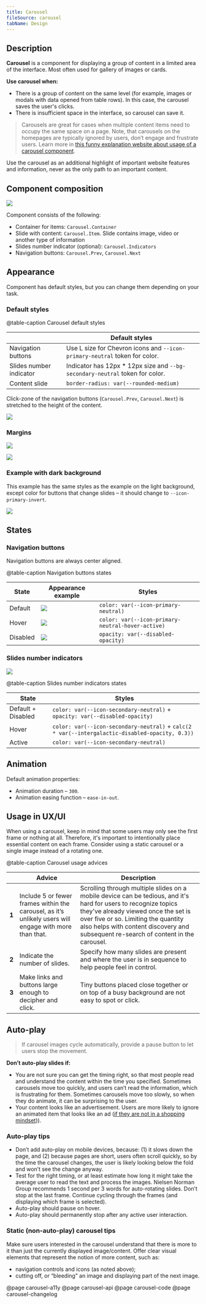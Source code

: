 ```yaml
---
title: Carousel
fileSource: carousel
tabName: Design
---
```


## Description

**Carousel** is a component for displaying a group of content in a limited area of the interface. Most often used for gallery of images or cards.

**Use carousel when:**

- There is a group of content on the same level (for example, images or modals with data opened from table rows). In this case, the carousel saves the user's clicks.
- There is insufficient space in the interface, so carousel can save it.

> Carousels are great for cases when multiple content items need to occupy the same space on a page. Note, that carousels on the homepages are typically ignored by users, don’t engage and frustrate users. Learn more in [this funny explanation website about usage of a carousel component](http://shouldiuseacarousel.com/).

Use the carousel as an additional highlight of important website features and information, never as the only path to an important content.

## Component composition

![](static/carousel-composition.png)

Component consists of the following:

- Container for items: `Carousel.Container`
- Slide with content: `Carousel.Item`. Slide contains image, video or another type of information
- Slides number indicator (optional): `Carousel.Indicators`
- Navigation buttons: `Carousel.Prev`, `Carousel.Next`

## Appearance

Component has default styles, but you can change them depending on your task.

### Default styles

@table-caption Carousel default styles

|                         | Default styles                                                        |
| ----------------------- | --------------------------------------------------------------------- |
| Navigation buttons      | Use L size for Chevron icons and `--icon-primary-neutral` token for color. |
| Slides number indicator | Indicator has 12px * 12px size and `--bg-secondary-neutral` token for color.  |
| Content slide           | `border-radius: var(--rounded-medium)`                               |

Click-zone of the navigation buttons (`Carousel.Prev`, `Carousel.Next`) is stretched to the height of the content.

![](static/click-zone-scheme.png)

### Margins

![](static/carousel-margins-1.png)

![](static/carousel-margins-2.png)

### Example with dark background

This example has the same styles as the example on the light background, except color for buttons that change slides – it should change to `--icon-primary-invert`.

![](static/carousel-dark.png)

## States

### Navigation buttons

Navigation buttons are always center aligned.

@table-caption Navigation buttons states

| State    | Appearance example                      | Styles                                               |
| -------- | --------------------------------------- | ---------------------------------------------------- |
| Default  | ![](static/default.png)   | `color: var(--icon-primary-neutral)`              |
| Hover    | ![](static/hover.png)  | `color: var(--icon-primary-neutral-hover-active)` |
| Disabled | ![](static/disabled.png) | `opacity: var(--disabled-opacity)`                  |

### Slides number indicators

![](static/default-indicators.png)

@table-caption Slides number indicators states

| State               | Styles                                                                                    |
| ------------------- | ----------------------------------------------------------------------------------------- |
| Default + Disabled  | `color: var(--icon-secondary-neutral)` + `opacity: var(--disabled-opacity)`    |
| Hover               | `color: var(--icon-secondary-neutral)` + `calc(2 * var(--intergalactic-disabled-opacity, 0.3))`          |
| Active              | `color: var(--icon-secondary-neutral)`                                                  |

## Animation

Default animation properties:

- Animation duration – `300`.
- Animation easing function – `ease-in-out`.

## Usage in UX/UI

When using a carousel, keep in mind that some users may only see the first frame or nothing at all. Therefore, it's important to intentionally place essential content on each frame. Consider using a static carousel or a single image instead of a rotating one.

@table-caption Carousel usage advices

|       | Advice                                                                                                 | Description                                                                                                                                                                                                                                                                           |
| ----- | ------------------------------------------------------------------------------------------------------ | ------------------------------------------------------------------------------------------------------------------------------------------------------------------------------------------------------------------------------------------------------------------------------------- |
| **1** | Include 5 or fewer frames within the carousel, as it’s unlikely users will engage with more than that. | Scrolling through multiple slides on a mobile device can be tedious, and it's hard for users to recognize topics they've already viewed once the set is over five or so. Limiting the quantity also helps with content discovery and subsequent re-search of content in the carousel. |
| **2** | Indicate the number of slides.                                                                         | Specify how many slides are present and where the user is in sequence to help people feel in control.                                                                                                                                                                                 |
| **3** | Make links and buttons large enough to decipher and click.                                             | Tiny buttons placed close together or on top of a busy background are not easy to spot or click.                                                                                                                                                                                      |

## Auto-play

> If carousel images cycle automatically, provide a pause button to let users stop the movement.

**Don’t auto-play slides if:**

- You are not sure you can get the timing right, so that most people read and understand the content within the time you specified. Sometimes carousels move too quickly, and users can’t read the information, which is frustrating for them. Sometimes carousels move too slowly, so when they do animate, it can be surprising to the user.
- Your content looks like an advertisement. Users are more likely to ignore an animated item that looks like an ad ([if they are not in a shopping mindset](https://www.nngroup.com/articles/designing-effective-carousels/))).

### Auto-play tips

- Don’t add auto-play on mobile devices, because: (1) it slows down the page, and (2) because pages are short, users often scroll quickly, so by the time the carousel changes, the user is likely looking below the fold and won’t see the change anyway.
- Test for the right timing, or at least estimate how long it might take the average user to read the text and process the images. Nielsen Norman Group recommends 1 second per 3 words for auto-rotating slides. Don’t stop at the last frame. Continue cycling through the frames (and displaying which frame is selected).
- Auto-play should pause on hover.
- Auto-play should permanently stop after any active user interaction.

### Static (non-auto-play) carousel tips

Make sure users interested in the carousel understand that there is more to it than just the currently displayed image/content. Offer clear visual elements that represent the notion of more content, such as:

- navigation controls and icons (as noted above);
- cutting off, or “bleeding” an image and displaying part of the next image.

@page carousel-a11y
@page carousel-api
@page carousel-code
@page carousel-changelog
